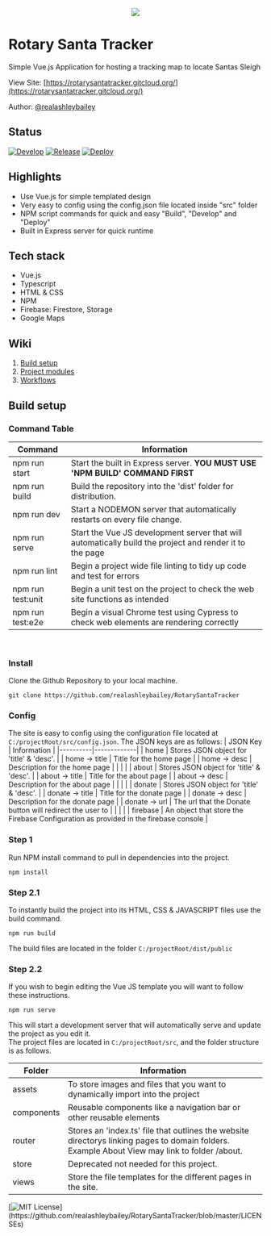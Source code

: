 <p align="center">
    <img src="https://user-images.githubusercontent.com/16636012/153734435-6d903cf5-f46f-48ad-8ea1-0cd45470d331.png"/>
</p>

# Rotary Santa Tracker
Simple Vue.js Application for hosting a tracking map to locate Santas Sleigh

View Site: [https://rotarysantatracker.gitcloud.org/](https://rotarysantatracker.gitcloud.org/)

Author: [@realashleybailey](https://www.github.com/realashleybailey)

Status
---
[![Develop](https://github.com/realashleybailey/RotarySantaTracker/actions/workflows/develop_pr_checks.yml/badge.svg)](https://github.com/realashleybailey/RotarySantaTracker/actions/workflows/develop_pr_checks.yml)
[![Release](https://github.com/realashleybailey/RotarySantaTracker/actions/workflows/release_pr_checks.yml/badge.svg)](https://github.com/realashleybailey/RotarySantaTracker/actions/workflows/release_pr_checks.yml)
[![Deploy](https://github.com/realashleybailey/RotarySantaTracker/actions/workflows/deploy.yml/badge.svg)](https://github.com/realashleybailey/RotarySantaTracker/actions/workflows/deploy.yml)

Highlights
---
- Use Vue.js for simple templated design
- Very easy to config using the config.json file located inside "src" folder
- NPM script commands for quick and easy "Build", "Develop" and "Deploy"
- Built in Express server for quick runtime

Tech stack
---
- Vue.js
- Typescript
- HTML & CSS
- NPM
- Firebase: Firestore, Storage
- Google Maps

Wiki
---
1. [Build setup](https://github.com/realashleybailey/RotarySantaTracker#Build-setup)
2. [Project modules](https://github.com/realashleybailey/RotarySantaTracker#Project-modules)
3. [Workflows](https://github.com/realashleybailey/RotarySantaTracker#Workflows)

Build setup
---

### Command Table

| Command | Information |
|---------|-------------|
| npm run start | Start the built in Express server. <strong>YOU MUST USE 'NPM BUILD' COMMAND FIRST</strong> |
| npm run build | Build the repository into the 'dist' folder for distribution. |
| npm run dev  | Start a NODEMON server that automatically restarts on every file change.  |
| npm run serve | Start the Vue JS development server that will automatically build the project and render it to the page |
| npm run lint | Begin a project wide file linting to tidy up code and test for errors |
| npm run test:unit | Begin a unit test on the project to check the web site functions as intended |
| npm run test:e2e | Begin a visual Chrome test using Cypress to check web elements are rendering correctly |

<br>

### Install
Clone the Github Repository to your local machine.
```
git clone https://github.com/realashleybailey/RotarySantaTracker
```

### Config
The site is easy to config using the configuration file located at ```C:/projectRoot/src/config.json```.
The JSON keys are as follows:
| JSON Key | Information |
|----------|-------------|
| home | Stores JSON object for 'title' & 'desc'. |
| home -> title | Title for the home page |
| home -> desc | Description for the home page |
| | |
| about | Stores JSON object for 'title' & 'desc'. |
| about -> title | Title for the about page |
| about -> desc | Description for the about page |
| | |
| donate | Stores JSON object for 'title' & 'desc'. |
| donate -> title | Title for the donate page |
| donate -> desc | Description for the donate page |
| donate -> url | The url that the Donate button will redirect the user to |
| | |
| firebase | An object that store the Firebase Configuration as provided in the firebase console |
### Step 1

Run NPM install command to pull in dependencies into the project.
```
npm install
```

### Step 2.1
To instantly build the project into its HTML, CSS & JAVASCRIPT files use the build command.
```
npm run build
```

The build files are located in the folder ```C:/projectRoot/dist/public```

### Step 2.2
If you wish to begin editing the Vue JS template you will want to follow these instructions.
```
npm run serve
```

This will start a development server that will automatically serve and update the project as you edit it.
<br>
The project files are located in ```C:/projectRoot/src```, and the folder structure is as follows.

| Folder | Information |
---------|-------------|
| assets | To store images and files that you want to dynamically import into the project |
| components | Reusable components like a navigation bar or other reusable elements |
| router | Stores an 'index.ts' file that outlines the website directorys linking pages to domain folders. Example About View may link to folder /about.
| store | Deprecated not needed for this project. |
| views | Store the file templates for the different pages in the site.



[![MIT License](https://img.shields.io/apm/l/atomic-design-ui.svg?)](https://github.com/realashleybailey/RotarySantaTracker/blob/master/LICENSEs)
